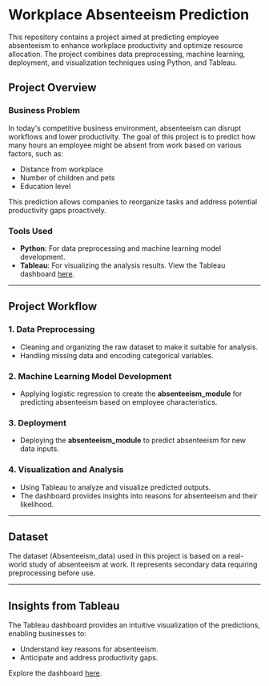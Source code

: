 # Workplace Absenteeism Prediction

This repository contains a project aimed at predicting employee absenteeism to enhance workplace productivity and optimize resource allocation. The project combines data preprocessing, machine learning, deployment, and visualization techniques using Python, and Tableau.

## Project Overview

### Business Problem
In today's competitive business environment, absenteeism can disrupt workflows and lower productivity. The goal of this project is to predict how many hours an employee might be absent from work based on various factors, such as:
- Distance from workplace
- Number of children and pets
- Education level

This prediction allows companies to reorganize tasks and address potential productivity gaps proactively.

### Tools Used
- **Python**: For data preprocessing and machine learning model development.
- **Tableau**: For visualizing the analysis results. View the Tableau dashboard [here](https://public.tableau.com/app/profile/antonio.quaresma/viz/AbsenteeismPredictions_17347956070900/ReasonsvsProbability).

---

## Project Workflow

### 1. Data Preprocessing
- Cleaning and organizing the raw dataset to make it suitable for analysis.
- Handling missing data and encoding categorical variables.

### 2. Machine Learning Model Development
- Applying logistic regression to create the **absenteeism_module** for predicting absenteeism based on employee characteristics.

### 3. Deployment
- Deploying the **absenteeism_module** to predict absenteeism for new data inputs.

### 4. Visualization and Analysis
- Using Tableau to analyze and visualize predicted outputs.
- The dashboard provides insights into reasons for absenteeism and their likelihood.

---

## Dataset
The dataset (Absenteeism_data) used in this project is based on a real-world study of absenteeism at work. It represents secondary data requiring preprocessing before use.

---

## Insights from Tableau
The Tableau dashboard provides an intuitive visualization of the predictions, enabling businesses to:
- Understand key reasons for absenteeism.
- Anticipate and address productivity gaps.

Explore the dashboard [here](https://public.tableau.com/app/profile/antonio.quaresma/viz/AbsenteeismPredictions_17347956070900/ReasonsvsProbability).

